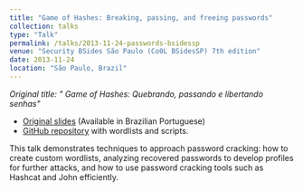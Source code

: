 ```yaml
---
title: "Game of Hashes: Breaking, passing, and freeing passwords"
collection: talks
type: "Talk"
permalink: /talks/2013-11-24-passwords-bsidessp
venue: "Security BSides São Paulo (Co0L BSidesSP) 7th edition"
date: 2013-11-24
location: "São Paulo, Brazil"
---
```

<i>Original title: " Game of Hashes: Quebrando, passando e libertando senhas"</i>

* [Original slides](http://danielcmarques.github.com/files/bsidessp7-gameofhashes-slides.pdf) (Available in Brazilian Portuguese)
* [GitHub repository](https://github.com/0xc0da/password-utils) with wordlists and scripts.

This talk demonstrates techniques to approach password cracking: how to create custom wordlists, analyzing recovered passwords to develop profiles for further attacks, and how to use password cracking tools such as Hashcat and John efficiently.
